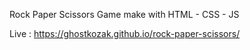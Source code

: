 Rock Paper Scissors Game make with  HTML - CSS - JS 

Live : https://ghostkozak.github.io/rock-paper-scissors/
